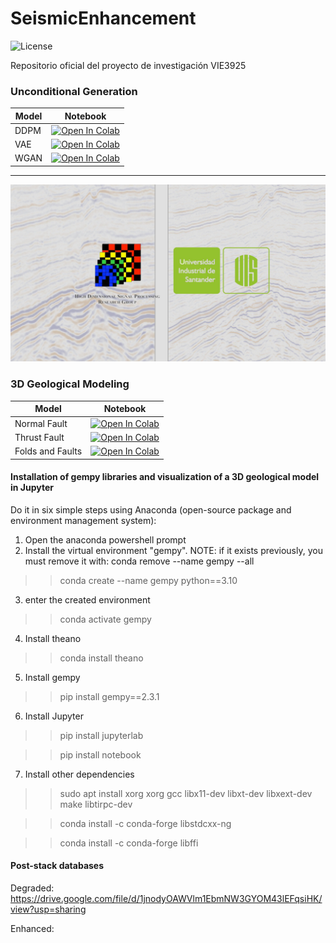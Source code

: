 # SeismicEnhancement
![License](https://img.shields.io/static/v1?label=license&message=CC-BY-NC-ND-4.0&color=green)

Repositorio oficial del proyecto de investigación VIE3925

### Unconditional Generation
| Model     | Notebook |
| --------- | -------- |
| DDPM      | [![Open In Colab](https://colab.research.google.com/assets/colab-badge.svg)](https://colab.research.google.com/github/hdspgroup/SeismicEnhancement/blob/main/notebooks/diffusion/train_unconditional.ipynb)    |
| VAE       | [![Open In Colab](https://colab.research.google.com/assets/colab-badge.svg)](https://colab.research.google.com/github/hdspgroup/SeismicEnhancement/blob/main/notebooks/variational/train_vae.ipynb)    |
| WGAN      | [![Open In Colab](https://colab.research.google.com/assets/colab-badge.svg)](https://colab.research.google.com/github/hdspgroup/SeismicEnhancement/blob/main/notebooks/adversarial/train_gan.ipynb)    |

---
![](/imgs/banner.png)


### 3D Geological Modeling
| Model     | Notebook |
| --------- | -------- |
| Normal Fault | [![Open In Colab](https://colab.research.google.com/assets/colab-badge.svg)](https://colab.research.google.com/github/hdspgroup/SeismicEnhancement/blob/main/C%C3%B3digoBase.ipynb)|
| Thrust Fault | [![Open In Colab](https://colab.research.google.com/assets/colab-badge.svg)](https://colab.research.google.com/github/hdspgroup/SeismicEnhancement/blob/main/SinclinalSincelejo.ipynb)|
| Folds and Faults | [![Open In Colab](https://colab.research.google.com/assets/colab-badge.svg)](https://colab.research.google.com/github/hdspgroup/SeismicEnhancement/blob/main/GuajiraOff.ipynb)|


#### Installation of gempy libraries and visualization of a 3D geological model in Jupyter

Do it in six simple steps using Anaconda (open-source package and environment management system):

1. Open the anaconda powershell prompt
2. Install the virtual environment "gempy".
NOTE: if it exists previously, you must remove it with: conda remove --name gempy --all
>> conda create --name gempy python==3.10

3. enter the created environment
>> conda activate gempy

4. Install theano 
>> conda install theano

5. Install gempy
>> pip install gempy==2.3.1

6. Install Jupyter
>>pip install jupyterlab

>>pip install notebook

7. Install other dependencies
>>sudo apt install xorg xorg gcc libx11-dev libxt-dev libxext-dev make libtirpc-dev

>>conda install -c conda-forge libstdcxx-ng

>>conda install -c conda-forge libffi

#### Post-stack databases
Degraded: https://drive.google.com/file/d/1jnodyOAWVlm1EbmNW3GYOM43lEFqsiHK/view?usp=sharing

Enhanced: 

